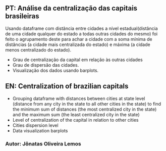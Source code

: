 
## PT: Análise da centralização das capitais brasileiras
Usando dataframe com distância entre cidades a nível estadual(distância de uma cidade qualquer do estado a todas outras cidades do mesmo) foi feito o agrupamento deste para achar a cidade com a soma mínima de distâncias (a cidade mais centralizada do estado) e máxima (a cidade menos centralizado do estado).
- Grau de centralização da capital em relação às outras cidades
- Grau de dispersão das cidades.
- Visualização dos dados usando barplots.

## EN: Centralization of brazilian capitals
- Grouping dataframe with distances between cities at state level (distance from any city in the state to all other cities in the state) to find the minimum sum of distances (the most centralized city in the state) and the maximum sum (the least centralized city in the state)
- Level of centralization of the capital in relation to other cities
- Cities dispersion level
- Data visualization barplots

### Autor: Jônatas Oliveira Lemos
